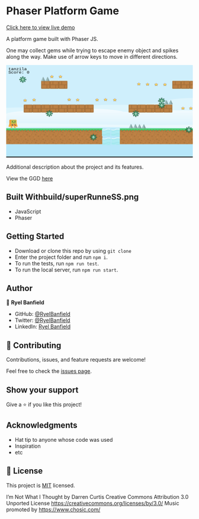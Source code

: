 # Phaser Platform Game

[Click here to view live demo](https://github.com/tanzila-abedin/super-runner.git)

A platform game built with Phaser JS.

One may collect gems while trying to escape enemy object and spikes along the way. Make use of arrow keys to move in different directions.

![screenshot](./src/assets/superRunneSS.png)

Additional description about the project and its features.

View the GGD [here](GDD.md)

## Built Withbuild/superRunneSS.png

- JavaScript
- Phaser

## Getting Started

- Download or clone this repo by using `git clone `
- Enter the project folder and run `npm i`.
- To run the tests, run `npm run test`.
- To run the local server, run `npm run start`.


## Author

👤 **Ryel Banfield**

- GitHub: [@RyelBanfield](https://github.com/ryelbanfield)
- Twitter: [@RyelBanfield](https://twitter.com/ryelbanfield)
- LinkedIn: [Ryel Banfield](https://www.linkedin.com/in/ryel-banfield/)

## 🤝 Contributing

Contributions, issues, and feature requests are welcome!

Feel free to check the [issues page](../../issues/).

## Show your support

Give a ⭐️ if you like this project!

## Acknowledgments

- Hat tip to anyone whose code was used
- Inspiration
- etc

## 📝 License

This project is [MIT](LICENSE) licensed.

I’m Not What I Thought by Darren Curtis
Creative Commons Attribution 3.0 Unported License
https://creativecommons.org/licenses/by/3.0/
Music promoted by https://www.chosic.com/